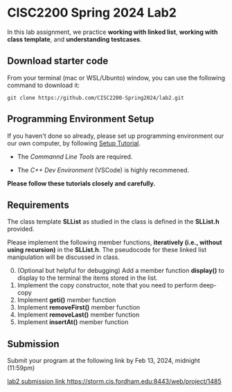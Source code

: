 # CISC2200 Spring 2024 Lab2

In this lab assignment, we practice **working with linked list**, **working with class template**,
and **understanding testcases**.

## Download starter code

From your terminal (mac or WSL/Ubunto) window, you can use the following command to download it:
```
git clone https://github.com/CISC2200-Spring2024/lab2.git
```

## Programming Environment Setup
If you haven't done so already, please set up programming environment our our own computer, by following [Setup Tutorial](https://eecs280staff.github.io/tutorials/). 

- The _Commannd Line Tools_ are required. 

- The _C++ Dev Environment_ (VSCode) is highly recommened.

**Please follow these tutorials closely and carefully.**

## Requirements

The class template **SLList** as studied in the class is defined in the **SLList.h** provided.

Please implement the following member functions, **iteratively (i.e., without using recursion)** in the **SLList.h**. The pseudocode for these 
linked list manipulation will be discussed in class. 

0. (Optional but helpful for debugging) Add a member function **display()** to display to the terminal the items stored in the list.
1. Implement the copy constructor, note that you need to perform deep-copy 
2. Implement  **geti()** member function 
3. Implement **removeFirst()** member function
4. Implement **removeLast()**  member function
5. Implement **insertAt()** member function


## Submission 

Submit your program at the following link by Feb 13, 2024, midnight (11:59pm)

[lab2 submission link
](https://storm.cis.fordham.edu:8443/web/project/1485)https://storm.cis.fordham.edu:8443/web/project/1485
